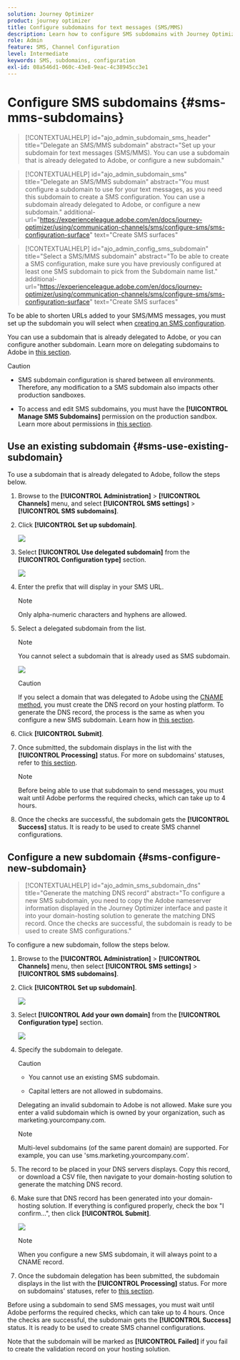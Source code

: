```yaml
---
solution: Journey Optimizer
product: journey optimizer
title: Configure subdomains for text messages (SMS/MMS)
description: Learn how to configure SMS subdomains with Journey Optimizer
role: Admin
feature: SMS, Channel Configuration
level: Intermediate
keywords: SMS, subdomains, configuration
exl-id: 08a546d1-060c-43e8-9eac-4c38945cc3e1
---
```

# Configure SMS subdomains {#sms-mms-subdomains}

>[!CONTEXTUALHELP]
>id="ajo_admin_subdomain_sms_header"
>title="Delegate an SMS/MMS subdomain"
>abstract="Set up your subdomain for text messages (SMS/MMS). You can use a subdomain that is already delegated to Adobe, or configure a new subdomain."

>[!CONTEXTUALHELP]
>id="ajo_admin_subdomain_sms"
>title="Delegate an SMS/MMS subdomain"
>abstract="You must configure a subdomain to use for your text messages, as you need this subdomain to create a SMS configuration. You can use a subdomain already delegated to Adobe, or configure a new subdomain."
>additional-url="https://experienceleague.adobe.com/en/docs/journey-optimizer/using/communication-channels/sms/configure-sms/sms-configuration-surface" text="Create SMS surfaces"

>[!CONTEXTUALHELP]
>id="ajo_admin_config_sms_subdomain"
>title="Select a SMS/MMS subdomain"
>abstract="To be able to create a SMS configuration, make sure you have previously configured at least one SMS subdomain to pick from the Subdomain name list."
>additional-url="https://experienceleague.adobe.com/en/docs/journey-optimizer/using/communication-channels/sms/configure-sms/sms-configuration-surface" text="Create SMS surfaces"

To be able to shorten URLs added to your SMS/MMS messages, you  must set up the subdomain you will select when [creating an SMS configuration](sms-configuration.md#message-preset-sms).

You can use a subdomain that is already delegated to Adobe, or you can configure another subdomain. Learn more on delegating subdomains to Adobe in [this section](../configuration/delegate-subdomain.md).

>[!CAUTION]
>
>* SMS subdomain configuration is shared between all environments. Therefore, any modification to a SMS subdomain also impacts other production sandboxes.
>
>* To access and edit SMS subdomains, you must have the **[!UICONTROL Manage SMS Subdomains]** permission on the production sandbox. Learn more about permissions in [this section](../administration/high-low-permissions.md).
>

## Use an existing subdomain {#sms-use-existing-subdomain}

To use a subdomain that is already delegated to Adobe, follow the steps below.

1. Browse to the **[!UICONTROL Administration]** > **[!UICONTROL Channels]** menu, and select **[!UICONTROL SMS settings]** > **[!UICONTROL SMS subdomains]**.

1. Click **[!UICONTROL Set up subdomain]**.

    ![](assets/sms_set-up-subdomain.png)

1. Select **[!UICONTROL Use delegated subdomain]** from the **[!UICONTROL Configuration type]** section.

    ![](assets/sms_use-delegated-subdomain.png)

1. Enter the prefix that will display in your SMS URL.

    >[!NOTE]
    >
    >Only alpha-numeric characters and hyphens are allowed.

1. Select a delegated subdomain from the list.

    >[!NOTE]
    >
    >You cannot select a subdomain that is already used as SMS subdomain.
    
    <!--Capital letters are not allowed in subdomains. TBC by PM-->

    ![](assets/sms_prefix-and-subdomain.png)

    <!--Note that you cannot use multiple delegated subdomains of the same parent domain. For example, if 'marketing1.yourcompany.com' is already delegated to Adobe for your SMS messages, you will not be able to use 'marketing2.yourcompany.com'. However, multi-level subdomains being supported for SMS, you may proceed using a subdomain of 'marketing1.yourcompany.com' (such as 'email.marketing1.yourcompany.com'), or a different parent domain.-->

    >[!CAUTION]
    >
    >If you select a domain that was delegated to Adobe using the [CNAME method](../configuration/delegate-subdomain.md#cname-subdomain-delegation), you must create the DNS record on your hosting platform. To generate the DNS record, the process is the same as when you configure a new SMS subdomain. Learn how in [this section](#sms-configure-new-subdomain).

1. Click **[!UICONTROL Submit]**.

1. Once submitted, the subdomain displays in the list with the **[!UICONTROL Processing]** status. For more on subdomains' statuses, refer to [this section](../configuration/about-subdomain-delegation.md#access-delegated-subdomains).<!--Same statuses?-->

    >[!NOTE]
    >
    >Before being able to use that subdomain to send messages, you must wait until Adobe performs the required checks, which can take up to 4 hours.<!--Learn more in [this section](delegate-subdomain.md#subdomain-validation).-->

1. Once the checks are successful, the subdomain gets the **[!UICONTROL Success]** status. It is ready to be used to create SMS channel configurations.

## Configure a new subdomain {#sms-configure-new-subdomain}

>[!CONTEXTUALHELP]
>id="ajo_admin_sms_subdomain_dns"
>title="Generate the matching DNS record"
>abstract="To configure a new SMS subdomain, you need to copy the Adobe nameserver information displayed in the Journey Optimizer interface and paste it into your domain-hosting solution to generate the matching DNS record. Once the checks are successful, the subdomain is ready to be used to create SMS configurations."

To configure a new subdomain, follow the steps below.

1. Browse to the **[!UICONTROL Administration]** > **[!UICONTROL Channels]** menu, then select **[!UICONTROL SMS settings]** > **[!UICONTROL SMS subdomains]**.

1. Click **[!UICONTROL Set up subdomain]**.

    ![](assets/sms_set-up-subdomain.png)

1. Select **[!UICONTROL Add your own domain]** from the **[!UICONTROL Configuration type]** section.

    ![](assets/sms_add-your-own-subdomain.png)

1. Specify the subdomain to delegate.

    >[!CAUTION]
    >
    >* You cannot use an existing SMS subdomain.
    >
    >* Capital letters are not allowed in subdomains.
    
    Delegating an invalid subdomain to Adobe is not allowed. Make sure you enter a valid subdomain which is owned by your organization, such as marketing.yourcompany.com.
    
    >[!NOTE]
    >
    >Multi-level subdomains (of the same parent domain) are supported. For example, you can use 'sms.marketing.yourcompany.com'.

1. The record to be placed in your DNS servers displays. Copy this record, or download a CSV file, then navigate to your domain-hosting solution to generate the matching DNS record.

1. Make sure that DNS record has been generated into your domain-hosting solution. If everything is configured properly, check the box "I confirm...", then click **[!UICONTROL Submit]**.

    ![](assets/sms_add-your-own-subdomain-confirm.png)

    >[!NOTE]
    >
    >When you configure a new SMS subdomain, it will always point to a CNAME record.

1. Once the subdomain delegation has been submitted, the subdomain displays in the list with the **[!UICONTROL Processing]** status. For more on subdomains' statuses, refer to [this section](../configuration/about-subdomain-delegation.md#access-delegated-subdomains).<!--Same statuses?-->

Before using a subdomain to send SMS messages, you must wait until Adobe performs the required checks, which can take up to 4 hours.<!--Learn more in [this section](#subdomain-validation).--> Once the checks are successful, the subdomain gets the **[!UICONTROL Success]** status. It is ready to be used to create SMS channel configurations.

Note that the subdomain will be marked as **[!UICONTROL Failed]** if you fail to create the validation record on your hosting solution.
